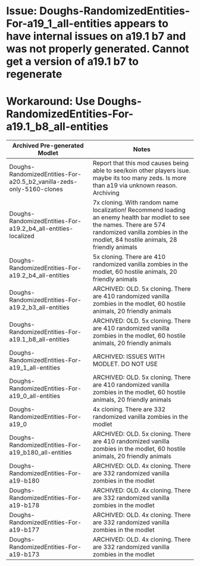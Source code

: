 # Issue: Doughs-RandomizedEntities-For-a19_1_all-entities appears to have internal issues on a19.1 b7 and was not properly generated. Cannot get a version of a19.1 b7 to regenerate
# Workaround: Use Doughs-RandomizedEntities-For-a19.1_b8_all-entities

| Archived Pre-generated Modlet  | Notes |
| ------------- | ------------- |
| Doughs-RandomizedEntities-For-a20.5_b2_vanilla-zeds-only-5160-clones | Report that this mod causes being able to see/koin other players isue. maybe its too many zeds. Is more than a19 via unknown reason.  Archiving
| Doughs-RandomizedEntities-For-a19.2_b4_all-entities-localized | 7x cloning. With random name localization! Recommend loading an enemy health bar modlet to see the names. There are 574 randomized vanilla zombies in the modlet, 84 hostile animals, 28 friendly animals |
| Doughs-RandomizedEntities-For-a19.2_b4_all-entities | 5x cloning. There are 410 randomized vanilla zombies in the modlet, 60 hostile animals, 20 friendly animals |
| Doughs-RandomizedEntities-For-a19.2_b3_all-entities | ARCHIVED: OLD. 5x cloning. There are 410 randomized vanilla zombies in the modlet, 60 hostile animals, 20 friendly animals |
| Doughs-RandomizedEntities-For-a19.1_b8_all-entities | ARCHIVED: OLD. 5x cloning. There are 410 randomized vanilla zombies in the modlet, 60 hostile animals, 20 friendly animals |
| Doughs-RandomizedEntities-For-a19_1_all-entities | ARCHIVED: ISSUES WITH MODLET.  DO NOT USE |
| Doughs-RandomizedEntities-For-a19_0_all-entities | ARCHIVED: OLD. 5x cloning. There are 410 randomized vanilla zombies in the modlet, 60 hostile animals, 20 friendly animals |
| Doughs-RandomizedEntities-For-a19_0 | 4x cloning. There are 332 randomized vanilla zombies in the modlet |
| Doughs-RandomizedEntities-For-a19_b180_all-entities | ARCHIVED: OLD. 5x cloning. There are 410 randomized vanilla zombies in the modlet, 60 hostile animals, 20 friendly animals |
| Doughs-RandomizedEntities-For-a19-b180 | ARCHIVED: OLD. 4x cloning. There are 332 randomized vanilla zombies in the modlet |
| Doughs-RandomizedEntities-For-a19-b178 | ARCHIVED: OLD. 4x cloning. There are 332 randomized vanilla zombies in the modlet |
| Doughs-RandomizedEntities-For-a19-b177 | ARCHIVED: OLD. 4x cloning. There are 332 randomized vanilla zombies in the modlet |
| Doughs-RandomizedEntities-For-a19-b173 | ARCHIVED: OLD. 4x cloning. There are 332 randomized vanilla zombies in the modlet |
